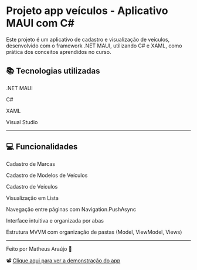 # Projeto app veículos - Aplicativo MAUI com C#
Este projeto é um aplicativo de cadastro e visualização de veículos, desenvolvido com o framework .NET MAUI, utilizando C# e XAML, como prática dos conceitos aprendidos no curso.

## 📚 Tecnologias utilizadas
.NET MAUI

C#

XAML

Visual Studio

---

## 💻 Funcionalidades
Cadastro de Marcas

Cadastro de Modelos de Veículos

Cadastro de Veículos

Visualização em Lista

Navegação entre páginas com Navigation.PushAsync

Interface intuitiva e organizada por abas

Estrutura MVVM com organização de pastas (Model, ViewModel, Views)

---

Feito por Matheus Araújo 💙


📽️ [Clique aqui para ver a demonstração do app](https://www.youtube.com/watch?v=20oG_iVw5gc)

